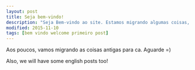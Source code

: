 ```yaml
---
layout: post
title: Seja bem-vindo!
description: "Seja Bem-vindo ao site. Estamos migrando algumas coisas, por isso esta meio vazio"
modified: 2015-11-10
tags: [bem vindo welcome primeiro post]
---
```


Aos poucos, vamos migrando as coisas antigas para ca. Aguarde =)

Also, we will have some english posts too!